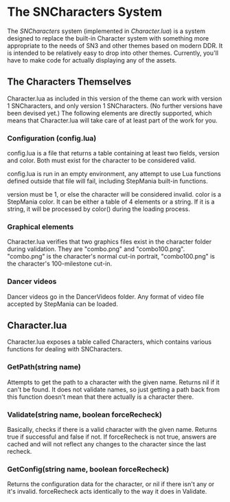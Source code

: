 The SNCharacters System
=======================

The _SNCharacters_ system (implemented in _Character.lua_) is a system designed to replace the built-in Character system with something more appropriate to the needs of SN3 and other themes based on modern DDR. It is intended to be relatively easy to drop into other themes. Currently, you'll have to make code for actually displaying any of the assets.

The Characters Themselves
-------------------------
Character.lua as included in this version of the theme can work with version 1 SNCharacters, and only version 1 SNCharacters. (No further versions have been devised yet.) The following elements are directly supported, which means that Character.lua will take care of at least part of the work for you.

### Configuration (config.lua) ###
config.lua is a file that returns a table containing at least two fields, version and color. Both must exist for the character to be considered valid.

config.lua is run in an empty environment, any attempt to use Lua functions defined outside that file will fail, including StepMania built-in functions.

version must be 1, or else the character will be considered invalid.
color is a StepMania color. It can be either a table of 4 elements or a string. If it is a string, it will be processed by color() during the loading process.

### Graphical elements ###
Character.lua verifies that two graphics files exist in the character folder during validation.
They are "combo.png" and "combo100.png". "combo.png" is the character's normal cut-in portrait, "combo100.png" is the character's 100-milestone cut-in.

### Dancer videos ###
Dancer videos go in the DancerVideos folder. Any format of video file accepted by StepMania can be loaded.

Character.lua
-------------
Character.lua exposes a table called Characters, which contains various functions for dealing with SNCharacters.

### GetPath(string name) ###
Attempts to get the path to a character with the given name. Returns nil if it can't be found. It does not validate names, so just getting a path back from this function doesn't mean that there actually is a character there.

### Validate(string name, boolean forceRecheck) ###
Basically, checks if there is a valid character with the given name. Returns true if successful and false if not. If forceRecheck is not true, answers are cached and will not reflect any changes to the character since the last recheck.

### GetConfig(string name, boolean forceRecheck) ###
Returns the configuration data for the character, or nil if there isn't any or it's invalid. forceRecheck acts identically to the way it does in Validate.
